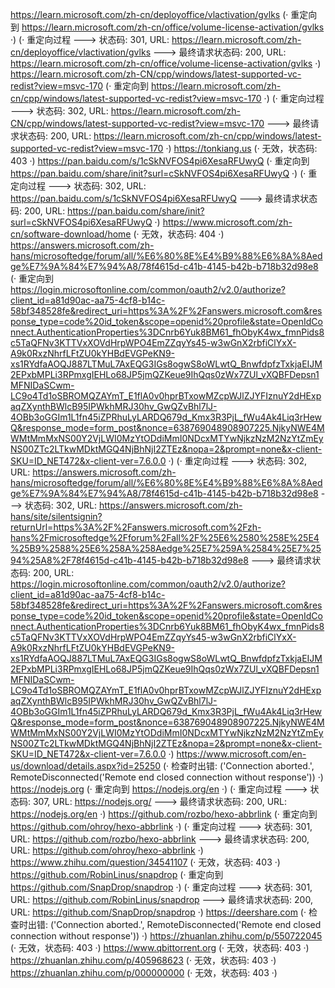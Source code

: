 https://learn.microsoft.com/zh-cn/deployoffice/vlactivation/gvlks (· 重定向到 https://learn.microsoft.com/zh-cn/office/volume-license-activation/gvlks ·)
(· 重定向过程 ---> 状态码: 301, URL: https://learn.microsoft.com/zh-cn/deployoffice/vlactivation/gvlks ---> 最终请求状态码: 200, URL: https://learn.microsoft.com/zh-cn/office/volume-license-activation/gvlks ·)
https://learn.microsoft.com/zh-CN/cpp/windows/latest-supported-vc-redist?view=msvc-170 (· 重定向到 https://learn.microsoft.com/zh-cn/cpp/windows/latest-supported-vc-redist?view=msvc-170 ·)
(· 重定向过程 ---> 状态码: 302, URL: https://learn.microsoft.com/zh-CN/cpp/windows/latest-supported-vc-redist?view=msvc-170 ---> 最终请求状态码: 200, URL: https://learn.microsoft.com/zh-cn/cpp/windows/latest-supported-vc-redist?view=msvc-170 ·)
https://tonkiang.us (· 无效，状态码: 403 ·)
https://pan.baidu.com/s/1cSkNVFOS4pi6XesaRFUwyQ (· 重定向到 https://pan.baidu.com/share/init?surl=cSkNVFOS4pi6XesaRFUwyQ ·)
(· 重定向过程 ---> 状态码: 302, URL: https://pan.baidu.com/s/1cSkNVFOS4pi6XesaRFUwyQ ---> 最终请求状态码: 200, URL: https://pan.baidu.com/share/init?surl=cSkNVFOS4pi6XesaRFUwyQ ·)
https://www.microsoft.com/zh-cn/software-download/home (· 无效，状态码: 404 ·)
https://answers.microsoft.com/zh-hans/microsoftedge/forum/all/%E6%80%8E%E4%B9%88%E6%8A%8Aedge%E7%9A%84%E7%94%A8/78f4615d-c41b-4145-b42b-b718b32d98e8 (· 重定向到 https://login.microsoftonline.com/common/oauth2/v2.0/authorize?client_id=a81d90ac-aa75-4cf8-b14c-58bf348528fe&redirect_uri=https%3A%2F%2Fanswers.microsoft.com&response_type=code%20id_token&scope=openid%20profile&state=OpenIdConnect.AuthenticationProperties%3DCnrb6Yuk8BM61_fhObyK4wx_fmnPids8c5TaQFNv3KTTVxXOVdHrpWPO4EmZZqyYs45-w3wGnX2rbfiClYxX-A9k0RxzNhrfLFtZU0kYHBdEVGPeKN9-xs1RYdfaAOQJ887LTMuL7AxEQG3IGs8ogwS8oWLwtQ_BnwfdpfzTxkjaEIJM2EPxbMPLi3RPmxgIEHLo68JP5jmQZKeue9IhQqs0zWx7ZUl_vXQBFDepsn1MFNIDaSCwm-LC9o4Td1oSBROMQZAYmT_E1flA0v0hprBTxowMZcpWJlZJYFIznuY2dHExpaqZXynthBWlcB95IPWkhMRJ30hv_GwQZvBhl7lJ-4OBb3oGGIm1L1fn45iZPRhuLyLARDQ679d_Kmx3R3PjL_fWu4Ak4Liq3rHewQ&response_mode=form_post&nonce=638769048908907225.NjkyNWE4MWMtMmMxNS00Y2VjLWI0MzYtODdiMmI0NDcxMTYwNjkzNzM2NzYtZmEyNS00ZTc2LTkwMDktMGQ4NjBhNjI2ZTEz&nopa=2&prompt=none&x-client-SKU=ID_NET472&x-client-ver=7.6.0.0 ·)
(· 重定向过程 ---> 状态码: 302, URL: https://answers.microsoft.com/zh-hans/microsoftedge/forum/all/%E6%80%8E%E4%B9%88%E6%8A%8Aedge%E7%9A%84%E7%94%A8/78f4615d-c41b-4145-b42b-b718b32d98e8 ---> 状态码: 302, URL: https://answers.microsoft.com/zh-hans/site/silentsignin?returnUrl=https%3A%2F%2Fanswers.microsoft.com%2Fzh-hans%2Fmicrosoftedge%2Fforum%2Fall%2F%25E6%2580%258E%25E4%25B9%2588%25E6%258A%258Aedge%25E7%259A%2584%25E7%2594%25A8%2F78f4615d-c41b-4145-b42b-b718b32d98e8 ---> 最终请求状态码: 200, URL: https://login.microsoftonline.com/common/oauth2/v2.0/authorize?client_id=a81d90ac-aa75-4cf8-b14c-58bf348528fe&redirect_uri=https%3A%2F%2Fanswers.microsoft.com&response_type=code%20id_token&scope=openid%20profile&state=OpenIdConnect.AuthenticationProperties%3DCnrb6Yuk8BM61_fhObyK4wx_fmnPids8c5TaQFNv3KTTVxXOVdHrpWPO4EmZZqyYs45-w3wGnX2rbfiClYxX-A9k0RxzNhrfLFtZU0kYHBdEVGPeKN9-xs1RYdfaAOQJ887LTMuL7AxEQG3IGs8ogwS8oWLwtQ_BnwfdpfzTxkjaEIJM2EPxbMPLi3RPmxgIEHLo68JP5jmQZKeue9IhQqs0zWx7ZUl_vXQBFDepsn1MFNIDaSCwm-LC9o4Td1oSBROMQZAYmT_E1flA0v0hprBTxowMZcpWJlZJYFIznuY2dHExpaqZXynthBWlcB95IPWkhMRJ30hv_GwQZvBhl7lJ-4OBb3oGGIm1L1fn45iZPRhuLyLARDQ679d_Kmx3R3PjL_fWu4Ak4Liq3rHewQ&response_mode=form_post&nonce=638769048908907225.NjkyNWE4MWMtMmMxNS00Y2VjLWI0MzYtODdiMmI0NDcxMTYwNjkzNzM2NzYtZmEyNS00ZTc2LTkwMDktMGQ4NjBhNjI2ZTEz&nopa=2&prompt=none&x-client-SKU=ID_NET472&x-client-ver=7.6.0.0 ·)
https://www.microsoft.com/en-us/download/details.aspx?id=25250 (· 检查时出错: ('Connection aborted.', RemoteDisconnected('Remote end closed connection without response')) ·)
https://nodejs.org (· 重定向到 https://nodejs.org/en ·)
(· 重定向过程 ---> 状态码: 307, URL: https://nodejs.org/ ---> 最终请求状态码: 200, URL: https://nodejs.org/en ·)
https://github.com/rozbo/hexo-abbrlink (· 重定向到 https://github.com/ohroy/hexo-abbrlink ·)
(· 重定向过程 ---> 状态码: 301, URL: https://github.com/rozbo/hexo-abbrlink ---> 最终请求状态码: 200, URL: https://github.com/ohroy/hexo-abbrlink ·)
https://www.zhihu.com/question/34541107 (· 无效，状态码: 403 ·)
https://github.com/RobinLinus/snapdrop (· 重定向到 https://github.com/SnapDrop/snapdrop ·)
(· 重定向过程 ---> 状态码: 301, URL: https://github.com/RobinLinus/snapdrop ---> 最终请求状态码: 200, URL: https://github.com/SnapDrop/snapdrop ·)
https://deershare.com (· 检查时出错: ('Connection aborted.', RemoteDisconnected('Remote end closed connection without response')) ·)
https://zhuanlan.zhihu.com/p/550722045 (· 无效，状态码: 403 ·)
https://www.qbittorrent.org (· 无效，状态码: 403 ·)
https://zhuanlan.zhihu.com/p/405968623 (· 无效，状态码: 403 ·)
https://zhuanlan.zhihu.com/p/000000000 (· 无效，状态码: 403 ·)
